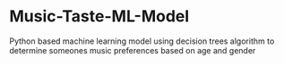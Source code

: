 # Music-Taste-ML-Model
Python based machine learning model using decision trees algorithm to determine someones music preferences based on age and gender
